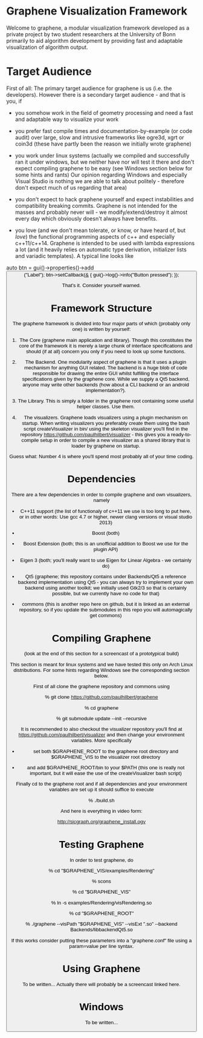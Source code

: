 Graphene Visualization Framework
==========

Welcome to graphene, a modular visualization framework developed as a private project
by two student researchers at the University of Bonn primarily to aid algorithm development
by providing fast and adaptable visualization of algorithm output.


Target Audience
==========

First of all: The primary target audience for graphene is us (i.e. the developers).
However there is a secondary target audience - and that is you, if

- you somehow work in the field of geometry processing and need a fast and adaptable
way to visualize your work

- you prefer fast compile times and documentation-by-example (or code audit) over large,
slow and intrusive frameworks like ogre3d, xgrt or coin3d (these have partly been the reason we initially wrote graphene)

- you work under linux systems (actually we compiled and successfully ran it under windows, but we neither have
nor will test it there and don't expect compiling graphene to be easy (see Windows section below for some hints and rants)
Our opinion regarding Windows and especially Visual Studio is nothing we are able to talk about politely - therefore don't
expect much of us regarding that area)

- you don't expect to hack graphene yourself and expect instabilities and compatibility breaking commits. Graphene is not
intended for the masses and probably never will - we modify/extend/destroy it almost every day which obviously doesn't always have benefits.

- you love (and we don't mean tolerate, or know, or have heard of, but *love*) the functional programming aspects of c++ and especially
c++11/c++14. Graphene is intended to be used with lambda expressions a lot (and it heavily relies on automatic type derivation, initializer lists and variadic templates).
A typical line looks like

auto btn = gui()->properties()->add<Button>("Label");
btn->setCallback([&]() { gui()->log()->info("Button pressed"); });

That's it. Consider yourself warned.


Framework Structure
==========

The graphene framework is divided into four major parts of which (probably only one) is written by yourself:

1. The Core (graphene main application and library). Though this constitutes the core of the framework it is merely a large chunk of interface specifications and should (if at all) concern you only if you need to look up some functions.

2. The Backend. One modularity aspect of graphene is that it uses a plugin mechanism for anything GUI related. The backend is a huge blob of code responsible for drawing the entire GUI whilst fulfilling the interface specifications given by the graphene core.
While we supply a Qt5 backend, anyone may write other backends (how about a CLI backend or an android implementation?).

3. The Library. This is simply a folder in the graphene root containing some useful helper classes. Use them.

4. The visualizers. Graphene loads visualizers using a plugin mechanism on startup. When writing visualizers you preferably create them using the bash script createVisualizer in bin/ using the skeleton visualizer you'll find in the repository
https://github.com/paulhilbert/visualizer - this gives you a ready-to-compile setup in order to compile a new visualizer as a shared library that is loader by graphene on startup.


Guess what: Number 4 is where you'll spend most probably all of your time coding.


Dependencies
==========

There are a few dependencies in order to compile graphene and own visualizers, namely

- C++11 support (the list of functionaly of c++11 we use is too long to put here, or in other words: Use gcc 4.7 or higher, newer clang versions or visual studio 2013)

- Boost (both)

- Boost Extension (both; this is an unofficial addition to Boost we use for the plugin API)

- Eigen 3 (both; you'll really want to use Eigen for Linear Algebra - we certainly do)

- Qt5 (graphene; this repository contains under Backends/Qt5 a reference backend implementation using Qt5 - you
can always try to implement your own backend using another toolkit; we initially used Gtk2/3 so that is certainly possible, but we currently have no code for that)

- commons (this is another repo here on github, but it is linked as an external repository, so if you update the submodules in this repo you will automagically get commons)


Compiling Graphene
==========

(look at the end of this section for a screencast of a prototypical build)

This section is meant for linux systems and we have tested this only on Arch Linux distributions. For some hints regarding Windows see the corresponding section below.

First of all clone the graphene repository and commons using

% git clone https://github.com/paulhilbert/graphene

% cd graphene

% git submodule update --init --recursive

It is recommended to also checkout the visualizer repository you'll find at
https://github.com/paulhilbert/visualizer and then change your environment variables. More specifically

- set both $GRAPHENE_ROOT to the graphene root directory and $GRAPHENE_VIS to the visualizer root directory

- and add $GRAPHENE_ROOT/bin to your $PATH (this one is really not important, but it will ease the use of the createVisualizer bash script)

Finally cd to the graphene root and if all dependencies and your environment variables are set up it should suffice to execute

% ./build.sh

And here is everything in video form:

http://sicgraph.org/graphene_install.ogv


Testing Graphene
==========

In order to test graphene, do

% cd "$GRAPHENE_VIS/examples/Rendering"

% scons

% cd "$GRAPHENE_VIS"

% ln -s examples/Rendering/visRendering.so

% cd "$GRAPHENE_ROOT"

% ./graphene --visPath "$GRAPHENE_VIS" --visExt ".so" --backend Backends/libbackendQt5.so

If this works consider putting these parameters into a "graphene.conf" file using a param=value per line syntax.



Using Graphene
==========

To be written...
Actually there will probably be a screencast linked here.



Windows
==========

To be written...
